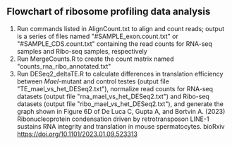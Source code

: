 ## Flowchart of ribosome profiling data analysis

1) Run commands listed in AlignCount.txt to align and count reads; output is a series of files named "#SAMPLE_exon.count.txt" or "#SAMPLE_CDS.count.txt" containing the read counts for RNA-seq samples and Ribo-seq samples, respectively
2) Run MergeCounts.R to create the count matrix named "counts_rna_ribo_annotated.txt"
3) Run DESeq2_deltaTE.R to calculate differences in translation efficiency between *Mael*-mutant and control testes (output file "TE_mael_vs_het_DESeq2.txt"), normalize read counts for RNA-seq datasets (output file "rna_mael_vs_het_DESeq2.txt") and Ribo-seq datasets (output file "ribo_mael_vs_het_DESeq2.txt"), and generate the graph shown in Figure 6D of De Luca C, Gupta A, and Bortvin A. (2023) Ribonucleoprotein condensation driven by retrotransposon LINE-1 sustains RNA integrity and translation in mouse spermatocytes. bioRxiv https://doi.org/10.1101/2023.01.09.523313
